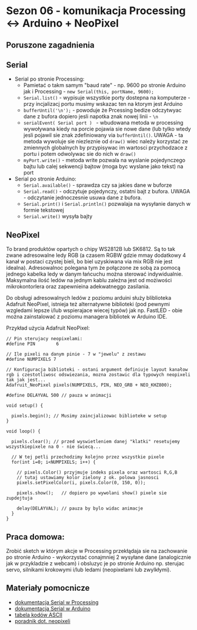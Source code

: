 
# Sezon 06 - komunikacja Processing <-> Arduino + NeoPixel

## Poruszone zagadnienia

## Serial 
- Serial po stronie Processing:
	* Pamietać o takm samym "baud rate" - np. 9600 po stronie Arduino jak i Processing - ```new Serial(this, portName, 9600);```
    * ```Serial.list()``` - wypisuje wszystkie porty dostepna na komputerze - przy incjalizacj portu musimy wskazac ten na ktorym jest Arduino
    * ```bufferUntil('\n');``` - powoduje że Prcessing bedize odczytwyac dane z bufora dopiero jesli napotka znak nowej linii - ```\n```
    * ```serialEvent( Serial port ) ``` - wbudowana metoda w processing wywoływana kiedy na porcie pojawia sie nowe dane (lub tylko wtedy jesli pojawil sie znak zdefiniowany via ```bufferUntil()```. UWAGA - ta metoda wywoluje sie niezleznie od ```draw()``` wiec należy korzystać ze zmiennych globalnych by przypisywac im wartosci przychodzace z portu i potem odwolywac sie do nich w ```draw()```
    * ```myPort.write()``` - metoda write pozwala na wyslanie pojedynczego bajtu lub calej sekwencji bajtow (moga byc wyslane jako tekst) na port
- Serial po stronie Arduino:
	* ```Serial.available()``` - sprawdza czy sa jakies dane w buforze
    * ```Serial.read()``` - odczytuje pojedynczy, ostatni bajt z bufora. UWAGA - odczytanie jednoczesnie usuwa dane z bufora.
    * ```Serial.print()``` i ```Serial.println()``` pozwalaja na wysyłanie danych w formie tekstowej
    * ```Serial.write()``` wysyła bajty
    
## NeoPixel

To brand produktów opartych o chipy WS2812B lub SK6812. Są to tak zwane adresowalne ledy RGB (a czasem RGBW gdzie mmay dodatkowy 4 kanał w postaci czystej bieli, bo biel uzyskiwana via mix RGB nie jest idealna). Adresowalnoc polegana tym że połączone ze sobą za pomocą jednego kabelka ledy w danym łańcuchu można sterować indywidualnie. Maksymalna ilość ledów na jednym kablu zależna jest od możiwości mikrokontorlera oraz zapewnieina adekwatneggo zasilania. 

Do obsługi adresowalnych ledów z poziomu arduini służy bliblioteka Adafruit NeoPixel, istnieja też alternatywne biblioteki (pod pewnymi wzgledami lepsze i/lub wspierajace wiecej typów) jak np. FastLED - obie można zainstalować z poziomu managera bibliotek w Arduino IDE.

Przykład użycia Adafruit NeoPixel:


```Arduino
// Pin sterujacy neopixelami: 
#define PIN        6 

// Ile pixeli na danym pinie - 7 w "jewelu" z zestawu
#define NUMPIXELS 7

// Konfiguracja biblioteki - ostani argument definiuje layout kanałow rgb i czestotliwosc odswiezania, mozna zostawic dla typowych neopixeli tak jak jest...
Adafruit_NeoPixel pixels(NUMPIXELS, PIN, NEO_GRB + NEO_KHZ800);

#define DELAYVAL 500 // pauza w animacji

void setup() {

  pixels.begin(); // Musimy zaincjalizowac biblioteke w setup
}

void loop() {

  pixels.clear(); // przed wyswietleniem danej "klatki" resetujemy wszystkiepixele na 0 - nie świecą...

  // W tej petli przechodzimy kolejno przez wszystkie pixele
  for(int i=0; i<NUMPIXELS; i++) { 

    // pixels.Color() przyjmuje indeks pixela oraz wartosci R,G,B
    // tutaj ustawiamy kolor zielony z ok. polowa jasnosci
    pixels.setPixelColor(i, pixels.Color(0, 150, 0));

    pixels.show();   // dopiero po wywolani show() pixele sie zupdejtuja

    delay(DELAYVAL); // pauza by bylo widac animacje
  }
}
```

## Praca domowa:

Zrobić sketch w którym akcje w Processing przekłądaja sie na zachowanie po stronie Arduino - wykorzystać conajmniej 2 wysyłane dane (analogicznie jak w przykladzie z webcam) i obsluzyc je po stronie Arduino np. sterujac servo, silnikami krokowymi i/lub ledami (neopixelami lub zwylkłymi).



## Materiały pomocnicze

- [dokumentacja Serial w Processing](https://processing.org/reference/libraries/serial/index.html)
- [dokumentacja Serial w Arduino](https://www.arduino.cc/reference/en/language/functions/communication/serial/)
- [tabela kodów ASCII](https://en.wikipedia.org/wiki/ASCII)
- [poradnik dot. neopixeli](https://learn.adafruit.com/adafruit-neopixel-uberguide)
